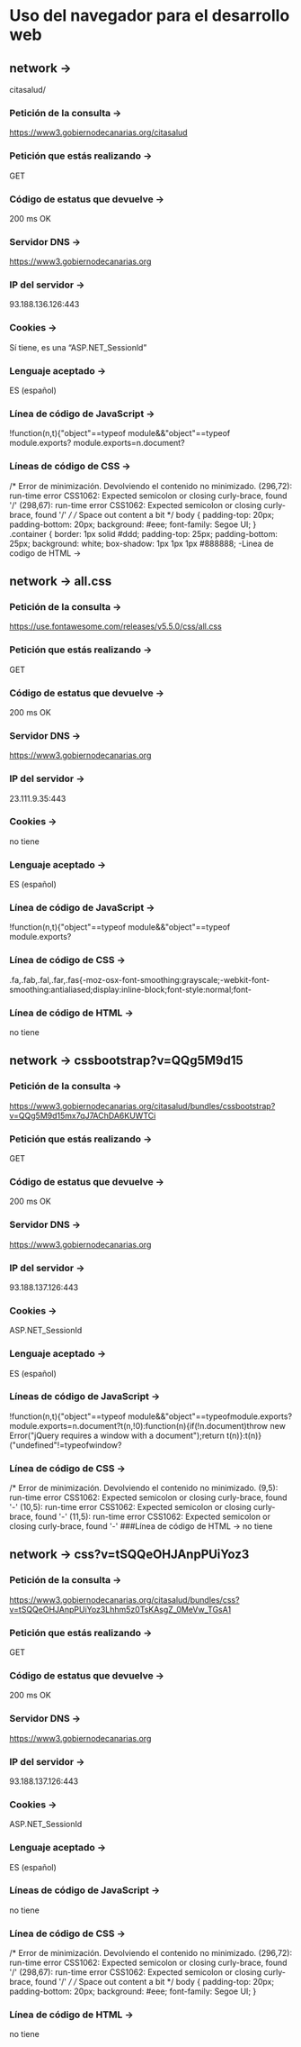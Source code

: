 # Uso del navegador para el desarrollo web

## network → 
citasalud/
### Petición de la consulta → 
https://www3.gobiernodecanarias.org/citasalud
### Petición que estás realizando → 
GET
### Código de estatus que devuelve → 
200 ms OK
### Servidor DNS → 
https://www3.gobiernodecanarias.org
### IP del servidor → 
93.188.136.126:443
### Cookies → 
Sí tiene, es una “ASP.NET_Sessionld”
### Lenguaje aceptado → 
ES (español)
### Línea de código de JavaScript → 
!function(n,t){"object"==typeof module&&"object"==typeof module.exports? module.exports=n.document?

### Líneas de código de CSS →
/* Error de minimización. Devolviendo el contenido no minimizado.
(296,72): run-time error CSS1062: Expected semicolon or closing curly-brace, found
'/'
(298,67): run-time error CSS1062: Expected semicolon or closing curly-brace, found
'/'
*/
/* Space out content a bit */
body {
padding-top: 20px;
padding-bottom: 20px;
background: #eee;
font-family: Segoe UI;
}
.container {
border: 1px solid #ddd;
padding-top: 25px;
padding-bottom: 25px;
background: white;
box-shadow: 1px 1px 1px #888888;
-Linea de codigo de HTML →
<html lang="en">
<head>
<meta charset="utf-8">
<meta http-equiv="X-UA-Compatible" content="IE=edge">
<meta name="viewport" content="width=device-width, initial-scale=1">
<meta name="description" content="">
<meta name="author" content="">

## network → all.css
### Petición de la consulta → 
https://use.fontawesome.com/releases/v5.5.0/css/all.css
### Petición que estás realizando → 
GET
### Código de estatus que devuelve → 
200 ms OK
### Servidor DNS → 
https://www3.gobiernodecanarias.org
### IP del servidor → 
23.111.9.35:443
### Cookies → 
no tiene
### Lenguaje aceptado → 
ES (español)
### Línea de código de JavaScript → 
!function(n,t){"object"==typeof module&&"object"==typeof module.exports?

### Línea de código de CSS → 
.fa,.fab,.fal,.far,.fas{-moz-osx-font-smoothing:grayscale;-webkit-font-smoothing:antialiased;display:inline-block;font-style:normal;font-
### Línea de código de HTML → 
no tiene

## network → cssbootstrap?v=QQg5M9d15
### Petición de la consulta →
https://www3.gobiernodecanarias.org/citasalud/bundles/cssbootstrap?v=QQg5M9d15mx7qJ7AChDA6KUWTCi
### Petición que estás realizando → 
GET
### Código de estatus que devuelve → 
200 ms OK
### Servidor DNS → 
https://www3.gobiernodecanarias.org
### IP del servidor → 
93.188.137.126:443
### Cookies → 
ASP.NET_SessionId
### Lenguaje aceptado → 
ES (español)
### Líneas de código de JavaScript → 
!function(n,t){"object"==typeof module&&"object"==typeofmodule.exports?module.exports=n.document?t(n,!0):function(n){if(!n.document)throw new Error("jQuery requires a window with a document");return t(n)}:t(n)}("undefined"!=typeofwindow?

### Línea de código de CSS →
/* Error de minimización. Devolviendo el contenido no minimizado.
(9,5): run-time error CSS1062: Expected semicolon or closing curly-brace, found '-'
(10,5): run-time error CSS1062: Expected semicolon or closing curly-brace, found '-'
(11,5): run-time error CSS1062: Expected semicolon or closing curly-brace, found '-'
###Línea de código de HTML → no tiene

## network → css?v=tSQQeOHJAnpPUiYoz3
### Petición de la consulta → 
https://www3.gobiernodecanarias.org/citasalud/bundles/css?v=tSQQeOHJAnpPUiYoz3Lhhm5z0TsKAsgZ_0MeVw_TGsA1
### Petición que estás realizando → 
GET
### Código de estatus que devuelve → 
200 ms OK
### Servidor DNS → 
https://www3.gobiernodecanarias.org
### IP del servidor → 
93.188.137.126:443
### Cookies → 
ASP.NET_SessionId
### Lenguaje aceptado → 
ES (español)
### Líneas de código de JavaScript → 
no tiene
### Línea de código de CSS →
/* Error de minimización. Devolviendo el contenido no minimizado.
(296,72): run-time error CSS1062: Expected semicolon or closing curly-brace, found '/'
(298,67): run-time error CSS1062: Expected semicolon or closing curly-brace, found '/'
*/
/* Space out content a bit */
body {
padding-top: 20px;
padding-bottom: 20px;
background: #eee;
font-family: Segoe UI;
}
### Línea de código de HTML → 
no tiene
